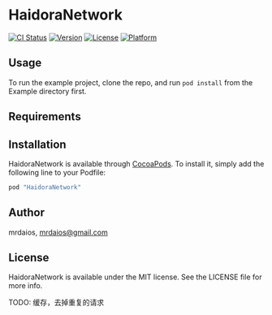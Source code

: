 # HaidoraNetwork

[![CI Status](http://img.shields.io/travis/mrdaios/HaidoraNetwork.svg?style=flat)](https://travis-ci.org/mrdaios/HaidoraNetwork)
[![Version](https://img.shields.io/cocoapods/v/HaidoraNetwork.svg?style=flat)](http://cocoapods.org/pods/HaidoraNetwork)
[![License](https://img.shields.io/cocoapods/l/HaidoraNetwork.svg?style=flat)](http://cocoapods.org/pods/HaidoraNetwork)
[![Platform](https://img.shields.io/cocoapods/p/HaidoraNetwork.svg?style=flat)](http://cocoapods.org/pods/HaidoraNetwork)

## Usage

To run the example project, clone the repo, and run `pod install` from the Example directory first.

## Requirements

## Installation

HaidoraNetwork is available through [CocoaPods](http://cocoapods.org). To install
it, simply add the following line to your Podfile:

```ruby
pod "HaidoraNetwork"
```

## Author

mrdaios, mrdaios@gmail.com

## License

HaidoraNetwork is available under the MIT license. See the LICENSE file for more info.

TODO:
缓存，去掉重复的请求
